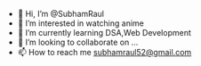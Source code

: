 - 👋 Hi, I’m @SubhamRaul
- 👀 I’m interested in watching anime
- 🌱 I’m currently learning DSA,Web Development
- 💞️ I’m looking to collaborate on ...
- 📫 How to reach me subhamraul52@gmail.com

<!---
SubhamRaul/SubhamRaul is a ✨ special ✨ repository because its `README.md` (this file) appears on your GitHub profile.
You can click the Preview link to take a look at your changes.
--->
